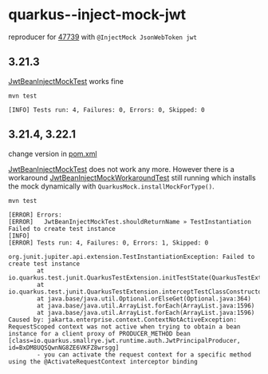 # quarkus--inject-mock-jwt

reproducer for [47739](https://github.com/quarkusio/quarkus/issues/47739) with `@InjectMock JsonWebToken jwt`

## 3.21.3

[JwtBeanInjectMockTest](src/test/java/org/acme/JwtBeanInjectMockTest.java) works fine

```
mvn test

[INFO] Tests run: 4, Failures: 0, Errors: 0, Skipped: 0
```

## 3.21.4, 3.22.1

change version in [pom.xml](pom.xml#L18)

[JwtBeanInjectMockTest](src/test/java/org/acme/JwtBeanInjectMockTest.java) does not work any more.
However there is a workaround [JwtBeanInjectMockWorkaroundTest](src/test/java/org/acme/JwtBeanInjectMockWorkaroundTest.java) still running which installs the mock dynamically with `QuarkusMock.installMockForType()`.

```
mvn test

[ERROR] Errors: 
[ERROR]   JwtBeanInjectMockTest.shouldReturnName » TestInstantiation Failed to create test instance
[INFO] 
[ERROR] Tests run: 4, Failures: 0, Errors: 1, Skipped: 0

org.junit.jupiter.api.extension.TestInstantiationException: Failed to create test instance
        at io.quarkus.test.junit.QuarkusTestExtension.initTestState(QuarkusTestExtension.java:767)
        at io.quarkus.test.junit.QuarkusTestExtension.interceptTestClassConstructor(QuarkusTestExtension.java:733)
        at java.base/java.util.Optional.orElseGet(Optional.java:364)
        at java.base/java.util.ArrayList.forEach(ArrayList.java:1596)
        at java.base/java.util.ArrayList.forEach(ArrayList.java:1596)
Caused by: jakarta.enterprise.context.ContextNotActiveException: RequestScoped context was not active when trying to obtain a bean instance for a client proxy of PRODUCER_METHOD bean [class=io.quarkus.smallrye.jwt.runtime.auth.JwtPrincipalProducer, id=BxDM8UQSQwnNG8ZE6VKFZ8wrsgg]
        - you can activate the request context for a specific method using the @ActivateRequestContext interceptor binding
```

